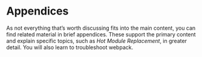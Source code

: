 # Appendices

As not everything that’s worth discussing fits into the main content, you can find related material in brief appendices. These support the primary content and explain specific topics, such as *Hot Module Replacement*, in greater detail. You will also learn to troubleshoot webpack.
